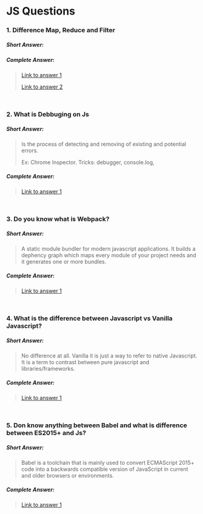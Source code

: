 # JS Questions

### 1. Difference Map, Reduce and Filter
>
##### Short Answer:
>
>
>
>
>
>
>
>
>
>
>
>
##### Complete Answer:
>
> [Link to answer 1](https://codeburst.io/array-methods-explained-filter-vs-map-vs-reduce-vs-foreach-ea3127c6d319)
>
> [Link to answer 2](https://medium.com/poka-techblog/simplify-your-javascript-use-map-reduce-and-filter-bd02c593cc2d)

<br />

### 2. What is Debbuging on Js
>
##### Short Answer:
>
> Is the process of detecting and removing of existing and potential errors.
>
> Ex: Chrome Inspector. Tricks: debugger, console.log,
>
##### Complete Answer:
>
> [Link to answer 1](https://raygun.com/learn/javascript-debugging-tips)
>

<br />

### 3. Do you know what is Webpack?
>
##### Short Answer:
>
> A static module bundler for modern javascript applications. It builds a dephency graph which maps every module of your project needs and it generates one or more bundles.
>
##### Complete Answer:
>
> [Link to answer 1](https://webpack.js.org/concepts/)
>

<br />

### 4. What is the difference between Javascript vs Vanilla Javascript?
>
##### Short Answer:
>
> No difference at all. Vanilla it is just a way to refer to native Javascript. It is a term to contrast between pure javascript and libraries/frameworks.
>
##### Complete Answer:
>
> [Link to answer 1](https://stackoverflow.com/questions/20435653/what-is-vanillajs)
>

<br />

### 5. Don know anything between Babel and what is difference between ES2015+ and Js?
>
##### Short Answer:
>
> Babel is a toolchain that is mainly used to convert ECMAScript 2015+ code into a backwards compatible version of JavaScript in current and older browsers or environments. 
>
##### Complete Answer:
>
> [Link to answer 1](https://babeljs.io/docs/en/)
>
